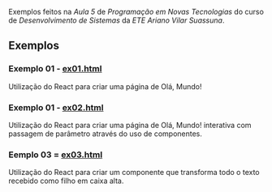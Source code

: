 Exemplos feitos na *Aula 5* de *Programação em Novas Tecnologias* do curso de *Desenvolvimento de Sistemas* da *ETE Ariano Vilar Suassuna*.

## Exemplos

### Exemplo 01 - [ex01.html](./ex01.html)
Utilização do React para criar uma página de Olá, Mundo!

### Exemplo 01 - [ex02.html](./ex02.html)
Utilização do React para criar uma página de Olá, Mundo! interativa com passagem de parâmetro através do uso de componentes.

### Eemplo 03 = [ex03.html](./ex03.html)
Utilização do React para criar um componente que transforma todo o texto recebido como filho em caixa alta.
